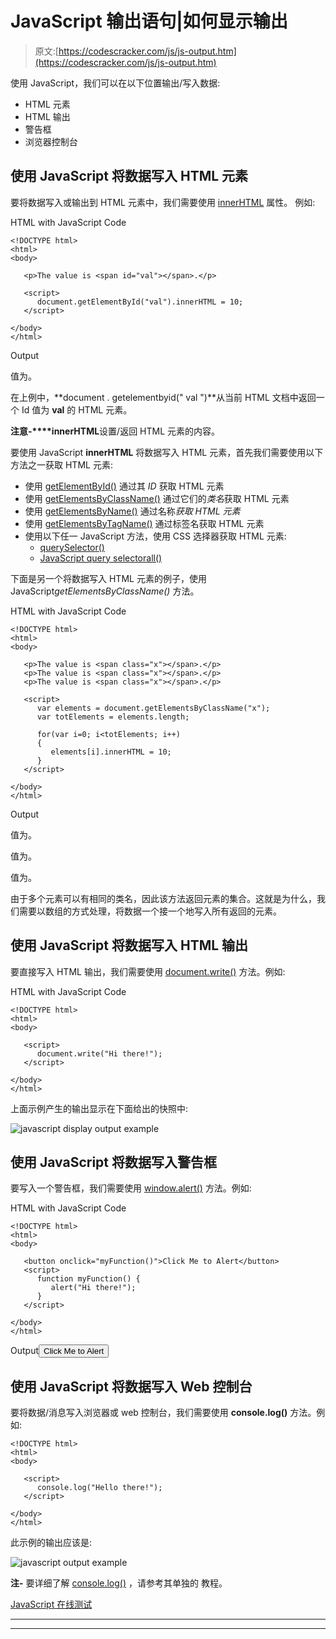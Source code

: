 # JavaScript 输出语句|如何显示输出

> 原文:[https://codescracker.com/js/js-output.htm](https://codescracker.com/js/js-output.htm)

使用 JavaScript，我们可以在以下位置输出/写入数据:

*   HTML 元素
*   HTML 输出
*   警告框
*   浏览器控制台

## 使用 JavaScript 将数据写入 HTML 元素

要将数据写入或输出到 HTML 元素中，我们需要使用 [innerHTML](/js/js-innerHTML.htm) 属性。 例如:

HTML with JavaScript Code

```
<!DOCTYPE html>
<html>
<body>

   <p>The value is <span id="val"></span>.</p>

   <script>
      document.getElementById("val").innerHTML = 10;
   </script>

</body>
</html>
```

Output

值为。

在上例中，**document . getelementbyid(" val ")**从当前 HTML 文档中返回一个 Id 值为 **val** 的 HTML 元素。

**注意-****innerHTML**设置/返回 HTML 元素的内容。

要使用 JavaScript **innerHTML** 将数据写入 HTML 元素，首先我们需要使用以下方法之一获取 HTML 元素:

*   使用 [getElementById()](/js/js-getElementById.htm) 通过其 *ID* 获取 HTML 元素
*   使用 [getElementsByClassName()](/js/js-getElementsByClassName.htm) 通过它们的*类名*获取 HTML 元素
*   使用 [getElementsByName()](/js/js-getElementsByName.htm) 通过名称*获取 HTML 元素*
*   使用 [getElementsByTagName()](/js/js-getElementsByTagName.htm) 通过标签名获取 HTML 元素
*   使用以下任一 JavaScript 方法，使用 CSS 选择器获取 HTML 元素:
    *   [querySelector()](/js/js-querySelector.htm)
    *   [JavaScript query selectorall()](/js/js-querySelectorAll.htm)

下面是另一个将数据写入 HTML 元素的例子，使用 JavaScript*getElementsByClassName()* 方法。

HTML with JavaScript Code

```
<!DOCTYPE html>
<html>
<body>

   <p>The value is <span class="x"></span>.</p>
   <p>The value is <span class="x"></span>.</p>
   <p>The value is <span class="x"></span>.</p>

   <script>
      var elements = document.getElementsByClassName("x");
      var totElements = elements.length;

      for(var i=0; i<totElements; i++)
      {
         elements[i].innerHTML = 10;
      }
   </script>

</body>
</html>
```

Output

值为。

值为。

值为。

由于多个元素可以有相同的类名，因此该方法返回元素的集合。这就是为什么，我们需要以数组的方式处理，将数据一个接一个地写入所有返回的元素。

## 使用 JavaScript 将数据写入 HTML 输出

要直接写入 HTML 输出，我们需要使用 [document.write()](/js/js-document-write.htm) 方法。例如:

HTML with JavaScript Code

```
<!DOCTYPE html>
<html>
<body>

   <script>
      document.write("Hi there!");
   </script>

</body>
</html>
```

上面示例产生的输出显示在下面给出的快照中:

![javascript display output example](../Images/98c2ef4042780a6d7ccf8104986dc16a.png)

## 使用 JavaScript 将数据写入警告框

要写入一个警告框，我们需要使用 [window.alert()](/js/js-alert-box.htm) 方法。例如:

HTML with JavaScript Code

```
<!DOCTYPE html>
<html>
<body>

   <button onclick="myFunction()">Click Me to Alert</button>
   <script>
      function myFunction() {
         alert("Hi there!");
      }
   </script>

</body>
</html>
```

Output<button onclick="myFunction()">Click Me to Alert</button> 

## 使用 JavaScript 将数据写入 Web 控制台

要将数据/消息写入浏览器或 web 控制台，我们需要使用 **console.log()** 方法。例如:

```
<!DOCTYPE html>
<html>
<body>

   <script>
      console.log("Hello there!");
   </script>

</body>
</html>
```

此示例的输出应该是:

![javascript output example](../Images/4eefa9a7a964858b318bc06a928a38a7.png)

**注-** 要详细了解 [console.log()](/js/js-console-log.htm) ，请参考其单独的 教程。

[JavaScript 在线测试](/exam/showtest.php?subid=6)

* * *

* * *